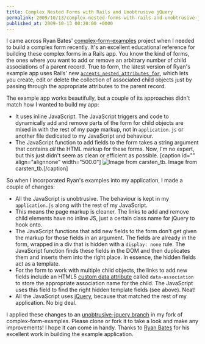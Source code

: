 ```yaml
---
title: Complex Nested Forms with Rails and Unobtrusive jQuery
permalink: 2009/10/13/complex-nested-forms-with-rails-and-unobtrusive-jquery
published_at: 2009-10-13 00:20:00 +0000
---
```


I came across Ryan Bates' [complex-form-examples](http://github.com/ryanb/complex-form-examples/) project when I needed to build a complex form recently. It's an excellent educational reference for building these complex forms in a Rails app. You know the kind of forms, the ones where you want to add or remove an arbitrary number of child associations of a parent record. True to form, the latest version of Ryan's example app uses Rails' new [`accepts_nested_attributes_for`](http://api.rubyonrails.org/classes/ActiveRecord/NestedAttributes/ClassMethods.html#M002132), which lets you create, edit or delete the collection of associated child objects just by passing through the appropriate attributes to the parent record.

The example app works beautifully, but a couple of its approaches didn't match how I wanted to build my app:

- It uses inline JavaScript. The JavaScript triggers and code to dynamically add and remove parts of the form for child objects are mixed in with the rest of my page markup, not in `application.js` or another file dedicated to my JavaScript and behaviour.
- The JavaScript function to add fields to the form takes a string argument that contains _all_ the HTML markup for these forms. Now, I'm no expert, but this just didn't seem as clean or efficient as possible.
 [caption id="" align="alignnone" width="500.0"] ![Image from carsten_tb.](content/images/ss/6fa184048ecd.jpg) Image from carsten\_tb.[/caption]

So when I incorporated Ryan's examples into my application, I made a couple of changes:

- All the JavaScript is unobtrusive. The behaviour is kept in my `application.js` along with the rest of my JavaScript.
- This means the page markup is cleaner. The links to add and remove child elements have no inline JS, just a certain class name for jQuery to hook onto.
- The JavaScript functions that add new fields to the form don't get given the markup for those fields in an argument. The fields are already in the form, wrapped in a div that is hidden with a `display: none` rule. The JavaScript function finds these fields in the DOM and then duplicates them and inserts them into the right place. In essence, the hidden fields act as a template.
- For the form to work with multiple child objects, the links to add new fields include an HTML5 [custom data attribute](http://dev.w3.org/html5/spec/Overview.html#custom-data-attribute) called `data-association` to store the appropriate association name for the child. The JavaScript uses this field to find the right hidden template fields (see above). Neat!
- All the JavaScript uses [jQuery](http://jquery.com), because that matched the rest of my application. No big deal.

I applied these changes to an [unobtrusive-jquery branch](http://github.com/timriley/complex-form-examples/tree/unobtrusive-jquery) in my fork of complex-form-examples. Please clone or fork it to take a look and make any improvements! I hope it can come in handy. Thanks to [Ryan Bates](http://www.workingwithrails.com/person/6491-ryan-bates) for his excellent work in building the example application.


